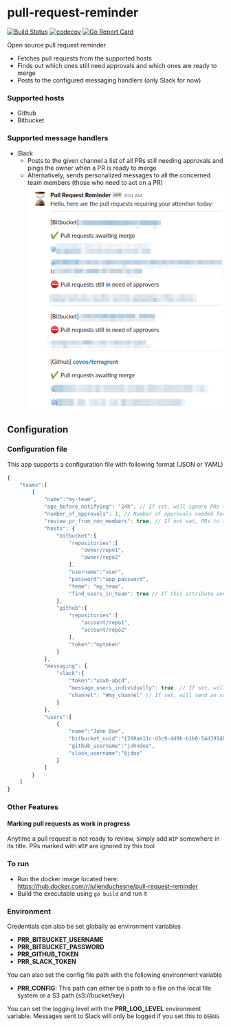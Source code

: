 # pull-request-reminder
[![Build Status](https://travis-ci.org/julienduchesne/pull-request-reminder.svg?branch=master)](https://travis-ci.org/julienduchesne/pull-request-reminder)
[![codecov](https://codecov.io/gh/julienduchesne/pull-request-reminder/branch/master/graph/badge.svg)](https://codecov.io/gh/julienduchesne/pull-request-reminder)
[![Go Report Card](https://goreportcard.com/badge/github.com/julienduchesne/pull-request-reminder)](https://goreportcard.com/report/github.com/julienduchesne/pull-request-reminder)

Open source pull request reminder
* Fetches pull requests from the supported hosts
* Finds out which ones still need approvals and which ones are ready to merge 
* Posts to the configured messaging handlers (only Slack for now)

### Supported hosts
* Github
* Bitbucket

### Supported message handlers
* Slack
    * Posts to the given channel a list of all PRs still needing approvals and pings the owner when a PR is ready to merge  
    * Alternatively, sends personalized messages to all the concerned team members (those who need to act on a PR)  
![Slack](https://github.com/julienduchesne/pull-request-reminder/raw/master/slack.png)

## Configuration

### Configuration file
This app supports a configuration file with following format (JSON or YAML)
```js
{
    "teams":[
        {
            "name":"my-team",
            "age_before_notifying": "24h", // If set, will ignore PRs that have been created for less than the given time (when seeking approvals) and will ignore PRs that have been stale for less than the given time when they have been approved (when waiting for merge)
            "number_of_approvals": 1, // Number of approvals needed for a PR to be considered approved (Ignores the author's approval). Defaults to 1
            "review_pr_from_non_members": true, // If not set, PRs to the listed repositories will be ignored if they are not authored by one of the team members
            "hosts": {
                "bitbucket":{
                    "repositories":[
                        "owner/repo1",
                        "owner/repo2"
                    ],
                    "username":"user",
                    "password":"app_password",
                    "team": "my_team",
                    "find_users_in_team": true // If this attribute and `team` is set, user UUIDs will be found from the user name. An error will be raised if there is more than one match for a single user. To fix that issues, the user UUID must be set manually.
                },
                "github":{
                    "repositories":[
                        "account/repo1",
                        "account/repo2"
                    ],
                    "token":"mytoken"
                }
            },
            "messaging": {
                "slack":{
                    "token":"xoxb-abcd",
                    "message_users_individually": true, // If set, will send a personalized message to all the concerned team members (those who need to act on a PR)
                    "channel": "#my_channel" // If set, will send an summary message to the given channel
                }
            },
            "users":[
                {
                    "name":"John Doe",
                    "bitbucket_uuid":"{260ae11c-d3c9-4d9b-b1b0-54d3914b6c24}",
                    "github_username":"johndoe",
                    "slack_username":"@jdoe"
                }
            ]
        }
    ]
}
```

### Other Features
#### Marking pull requests as work in progress
Anytime a pull request is not ready to review, simply add `WIP` somewhere in its title. PRs marked with `WIP` are ignored by this tool

### To run
* Run the docker image located here: https://hub.docker.com/r/julienduchesne/pull-request-reminder
* Build the executable using `go build` and run it

### Environment
Credentials can also be set globally as environment variables
- **PRR_BITBUCKET_USERNAME**
- **PRR_BITBUCKET_PASSWORD**
- **PRR_GITHUB_TOKEN**
- **PRR_SLACK_TOKEN**

You can also set the config file path with the following environment variable
- **PRR_CONFIG**: This path can either be a path to a file on the local file system or a S3 path (s3://bucket/key)

You can set the logging level with the **PRR_LOG_LEVEL** environment variable. Messages sent to Slack will only be logged if you set this to `DEBUG`
